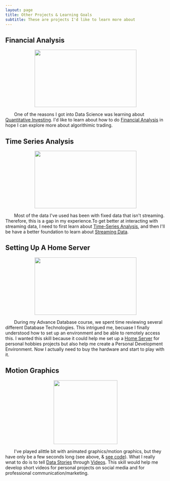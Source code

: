 ```yaml
---
layout: page
title: Other Projects & Learning Goals
subtitle: These are projects I'd like to learn more about
---
```


## Financial Analysis
<p align="center">
  <img src="https://github.com/glatsa/glatsa.github.io/blob/master/assets/img/Financial_Analysis.jpg" width="320" height="180" />
</p>

&nbsp;&nbsp;&nbsp;&nbsp;&nbsp;&nbsp;
      One of the reasons I got into Data Science was learning about [Quantitative Investing].  I'd like to learn about how to do [Financial Analysis] in hope I can explore more about algorithimic trading.

## Time Series Analysis
<p align="center">
  <img src="https://github.com/glatsa/glatsa.github.io/blob/master/assets/img/Time_Series.png "width="320" height="180" />
</p>

&nbsp;&nbsp;&nbsp;&nbsp;&nbsp;&nbsp;
      Most of the data I've used has been with fixed data that isn't streaming.  Therefore, this is a gap in my experience.To get better at interacting with streaming data, I need to first learn about [Time-Series Analysis], and then I'll be have a better foundation to learn about [Streaming Data].

## Setting Up A Home Server
<p align="center">
  <img src="https://github.com/glatsa/glatsa.github.io/blob/master/assets/img/Home_Server.jpg" width="320" height="180"/>
</p>

&nbsp;&nbsp;&nbsp;&nbsp;&nbsp;&nbsp;
      During my Advance Database course, we spent time reviewing several different Database Technologies.  This intrigued me, becuase I finally understood how to set up an environment and be able to remotely access this.  I wanted this skill because it could help me set up a [Home Server] for personal hobbies projects but also help me create a Personal Development Environment.  Now I actually need to buy the hardware and start to play with it.

## Motion Graphics
<p align="center">
  <img src="https://github.com/glatsa/glatsa.github.io/blob/master/assets/img/GDP_Time.gif" width="200" height="200" />
</p>

&nbsp;&nbsp;&nbsp;&nbsp;&nbsp;&nbsp;
      I've played alittle bit with animated graphics/motion graphics, but they have only be a few seconds long (see above, & [see code]).  What I really wnat to do is to tell [Data Stories] through [Videos].  This skill would help me develop short videos for personal projects on social media and for professional communication/marketing.
      
[Quantitative Investing]:https://towardsdatascience.com/the-austrian-quant-my-machine-learning-trading-algorithm-outperformed-the-sp500-for-10-years-bf7ee1d6a235
[Financial Analysis]: https://towardsdatascience.com/python-for-finance-stock-portfolio-analyses-6da4c3e61054
[Time-Series Analysis]: https://towardsdatascience.com/an-end-to-end-project-on-time-series-analysis-and-forecasting-with-python-4835e6bf050b 
[Streaming Data]:https://towardsdatascience.com/machine-learning-for-streaming-data-with-creme-dacf5fb469df
[Home Server]: https://towardsdatascience.com/build-and-setup-your-own-deep-learning-server-from-scratch-e771dacaa252
[see code]: https://github.com/glatsa/Graduate-School/blob/master/IST%20719/IST%20719%20Advance%20Topics%20Presentation/IST%20719%20Advance%20Topics%20Presentation%20Code.R
[Data Stories]: https://towardsdatascience.com/animated-information-graphics-4531de620ce7
[Videos]: https://towardsdatascience.com/urban-logistics-network-simulation-in-python-60b0132375f9
